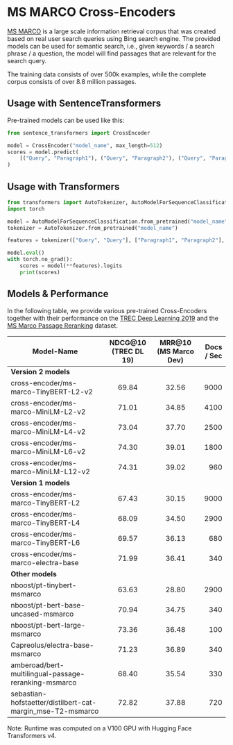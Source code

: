 # MS MARCO Cross-Encoders

[MS MARCO](https://microsoft.github.io/msmarco/) is a large scale information retrieval corpus that was created based on real user search queries using Bing search engine. The provided models can be used for semantic search, i.e., given keywords / a search phrase / a question, the model will find passages that are relevant for the search query.

The training data consists of over 500k examples, while the complete corpus consists of over 8.8 million passages.

## Usage with SentenceTransformers
Pre-trained models can be used like this:
```python
from sentence_transformers import CrossEncoder

model = CrossEncoder("model_name", max_length=512)
scores = model.predict(
    [("Query", "Paragraph1"), ("Query", "Paragraph2"), ("Query", "Paragraph3")]
)
```

## Usage with Transformers

```python
from transformers import AutoTokenizer, AutoModelForSequenceClassification
import torch

model = AutoModelForSequenceClassification.from_pretrained("model_name")
tokenizer = AutoTokenizer.from_pretrained("model_name")

features = tokenizer(["Query", "Query"], ["Paragraph1", "Paragraph2"], padding=True, truncation=True, return_tensors="pt")

model.eval()
with torch.no_grad():
    scores = model(**features).logits
    print(scores)
```


## Models & Performance

In the following table, we provide various pre-trained Cross-Encoders together with their performance on the [TREC Deep Learning 2019](https://microsoft.github.io/TREC-2019-Deep-Learning/) and the [MS Marco Passage Reranking](https://github.com/microsoft/MSMARCO-Passage-Ranking/) dataset. 


| Model-Name        | NDCG@10 (TREC DL 19) | MRR@10 (MS Marco Dev)  | Docs / Sec |
| ------------- | :-------------: | :-----: | ---: | 
| **Version 2 models** | | | 
| cross-encoder/ms-marco-TinyBERT-L2-v2 | 69.84 | 32.56 | 9000
| cross-encoder/ms-marco-MiniLM-L2-v2 | 71.01 | 34.85 | 4100
| cross-encoder/ms-marco-MiniLM-L4-v2 | 73.04 | 37.70 | 2500
| cross-encoder/ms-marco-MiniLM-L6-v2 | 74.30 | 39.01 | 1800
| cross-encoder/ms-marco-MiniLM-L12-v2 | 74.31 | 39.02 | 960
| **Version 1 models** | | | 
| cross-encoder/ms-marco-TinyBERT-L2  | 67.43 | 30.15  | 9000 | 
| cross-encoder/ms-marco-TinyBERT-L4  | 68.09 | 34.50  | 2900 | 
| cross-encoder/ms-marco-TinyBERT-L6 |  69.57 | 36.13  | 680 | 
| cross-encoder/ms-marco-electra-base | 71.99 | 36.41 | 340 | 
| **Other models** | | | |
| nboost/pt-tinybert-msmarco | 63.63 | 28.80 | 2900 | 
| nboost/pt-bert-base-uncased-msmarco | 70.94 | 34.75 | 340 | 
| nboost/pt-bert-large-msmarco | 73.36 | 36.48 | 100 |  
| Capreolus/electra-base-msmarco | 71.23 | 36.89 | 340 | 
| amberoad/bert-multilingual-passage-reranking-msmarco | 68.40 | 35.54 | 330 |  
| sebastian-hofstaetter/distilbert-cat-margin_mse-T2-msmarco | 72.82 | 37.88 | 720
 
 Note: Runtime was computed on a V100 GPU with Hugging Face Transformers v4. 
